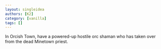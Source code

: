 ```yaml
---
layout: singleidea
authors: [K2]
category: [vanilla]
tags: []
---
```

In Orcish Town, have a powered-up hostile orc shaman who has taken over from the dead Minetown priest.
